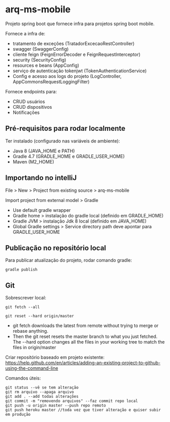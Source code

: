 # arq-ms-mobile

Projeto spring boot que fornece infra para projetos spring boot mobile.

Fornece a infra de:
- tratamento de exceções (TratadorExcecaoRestController)
- swagger (SwaggerConfig)
- cliente feign (FeignErrorDecoder e FeignRequestInterceptor)
- security (SecurityConfig)
- resources e beans (AppConfig)
- serviço de autenticação tokenjwt (TokenAuthenticationService)
- Config e acesso aos logs do projeto (LogController, AppCommonsRequestLoggingFilter)

Fornece endpoints para:
- CRUD usuários
- CRUD dispositivos
- Notificações

## Pré-requisitos para rodar localmente

Ter instalado (configurado nas variáveis de ambiente):
- Java 8 (JAVA_HOME e PATH)
- Gradle 4.7 (GRADLE_HOME e GRADLE_USER_HOME)
- Maven (M2_HOME)


## Importando no intelliJ

File > New > Project from existing source > arq-ms-mobile 

Import project from external model > Gradle

- Use default gradle wrapper
- Gradle home > instalação do gradle local (definido em GRADLE_HOME)
- Gradle JVM > instalação Jdk 8 local (definido em JAVA_HOME)
- Global Gradle settings > Service directory path deve apontar para GRADLE_USER_HOME 


## Publicação no repositório local

Para publicar atualização do projeto, rodar comando gradle:

    gradle publish
    
    
## Git

Sobrescrever local:

    git fetch --all
    
    git reset --hard origin/master

- git fetch downloads the latest from remote without trying to merge or rebase anything.
- Then the git reset resets the master branch to what you just fetched. The --hard option changes all the files in your working tree to match the files in origin/master

Criar repositório baseado em projeto existente: 
https://help.github.com/en/articles/adding-an-existing-project-to-github-using-the-command-line

Comandos úteis:

    git status --vê se tem alteração
    git rm arquivo --apaga arquivo
    git add . --add todas alterações
    git commit -m "removendo arquivos" --faz commit repo local
    git push -u origin master --push repo remoto
    git push heroku master //toda vez que tiver alteração e quiser subir em produção
    